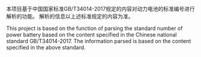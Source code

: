 本项目基于中国国家标准GB/T34014-2017规定的内容对动力电池的标准编号进行解析的功能。
解析的信息以上述标准规定的内容为准。


This project is based on the function of parsing the standard number of power battery based on the content specified in the Chinese national standard GB/T34014-2017.
The information parsed is based on the content specified in the above standard.
